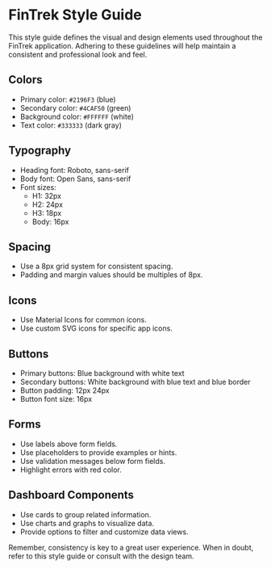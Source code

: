 # FinTrek Style Guide

This style guide defines the visual and design elements used throughout the FinTrek application. Adhering to these guidelines will help maintain a consistent and professional look and feel.

## Colors

- Primary color: `#2196F3` (blue)
- Secondary color: `#4CAF50` (green)
- Background color: `#FFFFFF` (white)
- Text color: `#333333` (dark gray)

## Typography

- Heading font: Roboto, sans-serif
- Body font: Open Sans, sans-serif
- Font sizes:
  - H1: 32px
  - H2: 24px
  - H3: 18px
  - Body: 16px

## Spacing

- Use a 8px grid system for consistent spacing.
- Padding and margin values should be multiples of 8px.

## Icons

- Use Material Icons for common icons.
- Use custom SVG icons for specific app icons.

## Buttons

- Primary buttons: Blue background with white text
- Secondary buttons: White background with blue text and blue border
- Button padding: 12px 24px
- Button font size: 16px

## Forms

- Use labels above form fields.
- Use placeholders to provide examples or hints.
- Use validation messages below form fields.
- Highlight errors with red color.

## Dashboard Components

- Use cards to group related information.
- Use charts and graphs to visualize data.
- Provide options to filter and customize data views.

Remember, consistency is key to a great user experience. When in doubt, refer to this style guide or consult with the design team.
